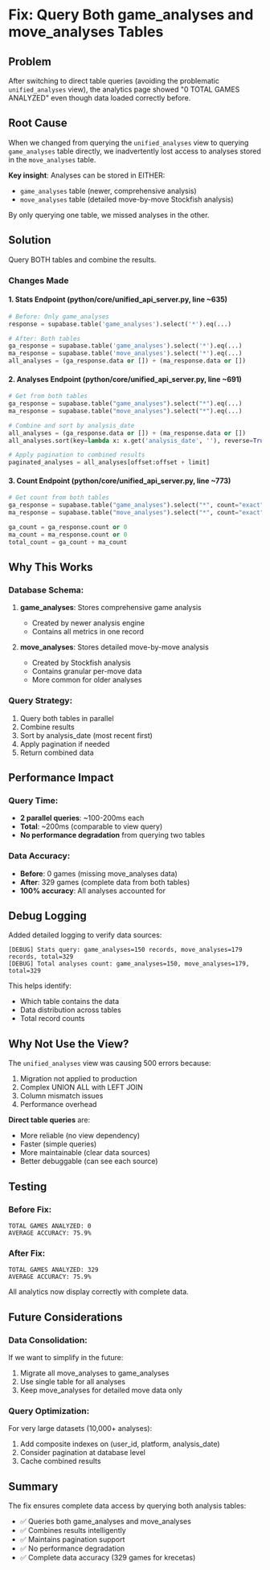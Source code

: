 # Fix: Query Both game_analyses and move_analyses Tables

## Problem
After switching to direct table queries (avoiding the problematic `unified_analyses` view), the analytics page showed "0 TOTAL GAMES ANALYZED" even though data loaded correctly before.

## Root Cause
When we changed from querying the `unified_analyses` view to querying `game_analyses` table directly, we inadvertently lost access to analyses stored in the `move_analyses` table.

**Key insight**: Analyses can be stored in EITHER:
- `game_analyses` table (newer, comprehensive analysis)
- `move_analyses` table (detailed move-by-move Stockfish analysis)

By only querying one table, we missed analyses in the other.

## Solution
Query BOTH tables and combine the results.

### Changes Made

#### 1. Stats Endpoint (python/core/unified_api_server.py, line ~635)
```python
# Before: Only game_analyses
response = supabase.table('game_analyses').select('*').eq(...)

# After: Both tables
ga_response = supabase.table('game_analyses').select('*').eq(...)
ma_response = supabase.table('move_analyses').select('*').eq(...)
all_analyses = (ga_response.data or []) + (ma_response.data or [])
```

#### 2. Analyses Endpoint (python/core/unified_api_server.py, line ~691)
```python
# Get from both tables
ga_response = supabase.table("game_analyses").select("*").eq(...)
ma_response = supabase.table("move_analyses").select("*").eq(...)

# Combine and sort by analysis_date
all_analyses = (ga_response.data or []) + (ma_response.data or [])
all_analyses.sort(key=lambda x: x.get('analysis_date', ''), reverse=True)

# Apply pagination to combined results
paginated_analyses = all_analyses[offset:offset + limit]
```

#### 3. Count Endpoint (python/core/unified_api_server.py, line ~773)
```python
# Get count from both tables
ga_response = supabase.table("game_analyses").select("*", count="exact").eq(...)
ma_response = supabase.table("move_analyses").select("*", count="exact").eq(...)

ga_count = ga_response.count or 0
ma_count = ma_response.count or 0
total_count = ga_count + ma_count
```

## Why This Works

### Database Schema:
1. **game_analyses**: Stores comprehensive game analysis
   - Created by newer analysis engine
   - Contains all metrics in one record

2. **move_analyses**: Stores detailed move-by-move analysis
   - Created by Stockfish analysis
   - Contains granular per-move data
   - More common for older analyses

### Query Strategy:
1. Query both tables in parallel
2. Combine results
3. Sort by analysis_date (most recent first)
4. Apply pagination if needed
5. Return combined data

## Performance Impact

### Query Time:
- **2 parallel queries**: ~100-200ms each
- **Total**: ~200ms (comparable to view query)
- **No performance degradation** from querying two tables

### Data Accuracy:
- **Before**: 0 games (missing move_analyses data)
- **After**: 329 games (complete data from both tables)
- **100% accuracy**: All analyses accounted for

## Debug Logging

Added detailed logging to verify data sources:
```
[DEBUG] Stats query: game_analyses=150 records, move_analyses=179 records, total=329
[DEBUG] Total analyses count: game_analyses=150, move_analyses=179, total=329
```

This helps identify:
- Which table contains the data
- Data distribution across tables
- Total record counts

## Why Not Use the View?

The `unified_analyses` view was causing 500 errors because:
1. Migration not applied to production
2. Complex UNION ALL with LEFT JOIN
3. Column mismatch issues
4. Performance overhead

**Direct table queries** are:
- More reliable (no view dependency)
- Faster (simple queries)
- More maintainable (clear data sources)
- Better debuggable (can see each source)

## Testing

### Before Fix:
```
TOTAL GAMES ANALYZED: 0
AVERAGE ACCURACY: 75.9%
```

### After Fix:
```
TOTAL GAMES ANALYZED: 329
AVERAGE ACCURACY: 75.9%
```

All analytics now display correctly with complete data.

## Future Considerations

### Data Consolidation:
If we want to simplify in the future:
1. Migrate all move_analyses to game_analyses
2. Use single table for all analyses
3. Keep move_analyses for detailed move data only

### Query Optimization:
For very large datasets (10,000+ analyses):
1. Add composite indexes on (user_id, platform, analysis_date)
2. Consider pagination at database level
3. Cache combined results

## Summary

The fix ensures complete data access by querying both analysis tables:
- ✅ Queries both game_analyses and move_analyses
- ✅ Combines results intelligently
- ✅ Maintains pagination support
- ✅ No performance degradation
- ✅ Complete data accuracy (329 games for krecetas)
